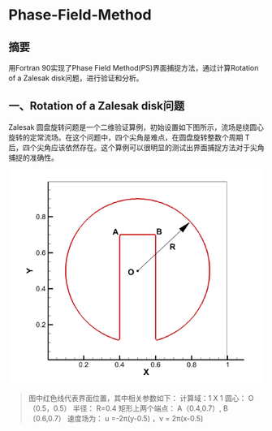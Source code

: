 # Phase-Field-Method
## 摘要
用Fortran 90实现了Phase Field Method(PS)界面捕捉方法，通过计算Rotation of a Zalesak disk问题，进行验证和分析。

## 一、Rotation of a Zalesak disk问题
Zalesak 圆盘旋转问题是一个二维验证算例，初始设置如下图所示，流场是绕圆心旋转的定常流场。在这个问题中，四个尖角是难点，在圆盘旋转整数个周期 T 后，四个尖角应该依然存在。这个算例可以很明显的测试出界面捕捉方法对于尖角捕捉的准确性。

![](https://github.com/KhalilWong/Phase-Field-Method/blob/master/%E5%9B%BE%E7%89%871.png?raw=true)

> 图中红色线代表界面位置，其中相关参数如下：
>     计算域：1 X 1
>     圆心： O（0.5，0.5）
>     半径： R=0.4
>     矩形上两个端点： A（0.4,0.7）, B（0.6,0.7）
>     速度场为： u =-2π(y-0.5) ，v = 2π(x-0.5)
